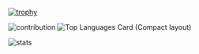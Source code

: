 [![trophy](https://github-profile-trophy.vercel.app/?username=hika019&row=2)](https://github.com/ryo-ma/github-profile-trophy)

![contribution](https://github-contribution-stats.vercel.app/api/?username=hika019)
![Top Languages Card (Compact layout)](https://github-readme-stats.vercel.app/api/top-langs/?username=hika019&layout=compact)

![stats](https://github-readme-stats.vercel.app/api?username=hika019&count_private=true&show_icons=true)

